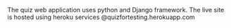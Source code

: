 The quiz web application uses python and Django framework. The live site is hosted using heroku services @quizfortesting.herokuapp.com
